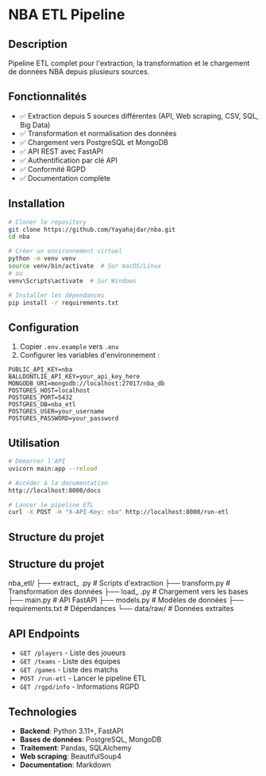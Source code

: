 # NBA ETL Pipeline

## Description
Pipeline ETL complet pour l'extraction, la transformation et le chargement de données NBA depuis plusieurs sources.

## Fonctionnalités
- ✅ Extraction depuis 5 sources différentes (API, Web scraping, CSV, SQL, Big Data)
- ✅ Transformation et normalisation des données
- ✅ Chargement vers PostgreSQL et MongoDB
- ✅ API REST avec FastAPI
- ✅ Authentification par clé API
- ✅ Conformité RGPD
- ✅ Documentation complète

## Installation

```bash
# Cloner le repository
git clone https://github.com/Yayahajdar/nba.git
cd nba

# Créer un environnement virtuel
python -m venv venv
source venv/bin/activate  # Sur macOS/Linux
# ou
venv\Scripts\activate  # Sur Windows

# Installer les dépendances
pip install -r requirements.txt
```

## Configuration

1. Copier `.env.example` vers `.env`
2. Configurer les variables d'environnement :

```env
PUBLIC_API_KEY=nba
BALLDONTLIE_API_KEY=your_api_key_here
MONGODB_URI=mongodb://localhost:27017/nba_db
POSTGRES_HOST=localhost
POSTGRES_PORT=5432
POSTGRES_DB=nba_etl
POSTGRES_USER=your_username
POSTGRES_PASSWORD=your_password
```

## Utilisation

```bash
# Démarrer l'API
uvicorn main:app --reload

# Accéder à la documentation
http://localhost:8000/docs

# Lancer le pipeline ETL
curl -X POST -H "X-API-Key: nba" http://localhost:8000/run-etl
```

## Structure du projet

## Structure du projet

nba_etl/
├── extract_ .py          # Scripts d'extraction
├── transform.py          # Transformation des données
├── load_ .py            # Chargement vers les bases
├── main.py              # API FastAPI
├── models.py            # Modèles de données
├── requirements.txt     # Dépendances
└── data/raw/           # Données extraites


## API Endpoints

- `GET /players` - Liste des joueurs
- `GET /teams` - Liste des équipes
- `GET /games` - Liste des matchs
- `POST /run-etl` - Lancer le pipeline ETL
- `GET /rgpd/info` - Informations RGPD

## Technologies

- **Backend**: Python 3.11+, FastAPI
- **Bases de données**: PostgreSQL, MongoDB
- **Traitement**: Pandas, SQLAlchemy
- **Web scraping**: BeautifulSoup4
- **Documentation**: Markdown



